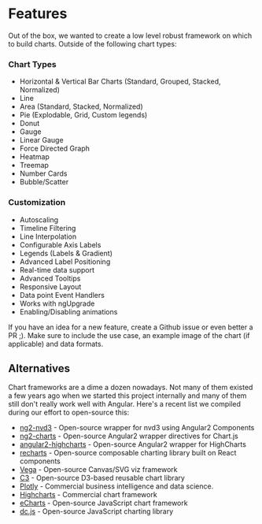 # Features
Out of the box, we wanted to create a low level robust framework on which
to build charts. Outside of the following chart types:

### Chart Types
- Horizontal & Vertical Bar Charts (Standard, Grouped, Stacked, Normalized)
- Line 
- Area (Standard, Stacked, Normalized)
- Pie (Explodable, Grid, Custom legends)
- Donut
- Gauge
- Linear Gauge
- Force Directed Graph
- Heatmap
- Treemap
- Number Cards
- Bubble/Scatter

### Customization
- Autoscaling
- Timeline Filtering
- Line Interpolation
- Configurable Axis Labels
- Legends (Labels & Gradient)
- Advanced Label Positioning
- Real-time data support
- Advanced Tooltips
- Responsive Layout
- Data point Event Handlers
- Works with ngUpgrade
- Enabling/Disabling animations

If you have an idea for a new feature, create a Github issue or even better a PR ;).
Make sure to include the use case, an example image of the chart (if applicable) and
data formats.

## Alternatives
Chart frameworks are a dime a dozen nowadays. Not many of them existed a few years ago when we started this project internally and many of them still don't really work well with Angular. Here's a recent list we compiled during our effort to open-source this:

- [ng2-nvd3](https://github.com/krispo/ng2-nvd3) - Open-source wrapper for nvd3 using Angular2 Components
- [ng2-charts](http://valor-software.com/ng2-charts/) - Open-source Angular2 wrapper directives for Chart.js
- [angular2-highcharts](https://www.npmjs.com/package/angular2-highcharts) - Open-source Angular2 wrapper for HighCharts
- [recharts](http://recharts.org/) - Open-source composable charting library built on React components
- [Vega](http://vega.github.io/) - Open-source Canvas/SVG viz framework
- [C3](http://c3js.org/) - Open-source D3-based reusable chart library
- [Plotly](https://plot.ly/) - Commercial business intelligence and data science.
- [Highcharts](http://www.highcharts.com/) - Commercial chart framework
- [eCharts](http://echarts.baidu.com/demo.htm) - Open-source JavaScript chart framework
- [dc.js](http://dc-js.github.io/dc.js) - Open-source JavaScript charting library
